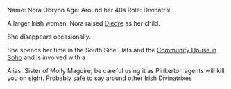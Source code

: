Name: Nora Obrynn
Age: Around her 40s
Role: Divinatrix

A larger Irish woman, Nora raised [Diedre](Diedre) as her child. 

She disappears occasionally. 

She spends her time in the South Side Flats and the [Community House in Soho](Soho%20Community%20House.md) and is involved with a 

Alias: Sister of Molly Maguire, be careful using it as Pinkerton agents will kill you on sight. Probably safe to say around other Irish Divinatrixes 